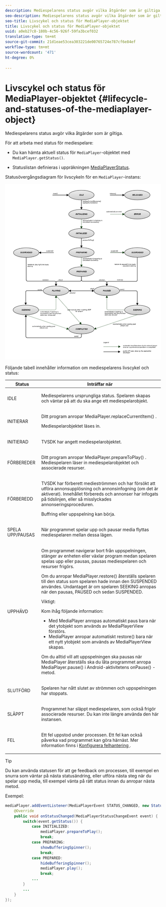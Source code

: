 ```yaml
---
description: Mediespelarens status avgör vilka åtgärder som är giltiga.
seo-description: Mediespelarens status avgör vilka åtgärder som är giltiga.
seo-title: Livscykel och status för MediaPlayer-objektet
title: Livscykel och status för MediaPlayer-objektet
uuid: a0eb27c8-180b-4c56-926f-59fa3bcef032
translation-type: tm+mt
source-git-commit: 21d1eae53cea303221de00765724e787cf6e84ef
workflow-type: tm+mt
source-wordcount: '471'
ht-degree: 0%

---
```



# Livscykel och status för MediaPlayer-objektet {#lifecycle-and-statuses-of-the-mediaplayer-object}

Mediespelarens status avgör vilka åtgärder som är giltiga.

För att arbeta med status för mediespelare:

* Du kan hämta aktuell status för `MediaPlayer`-objektet med `MediaPlayer.getStatus()`.

* Statuslistan definieras i uppräkningen [MediaPlayerStatus](https://help.adobe.com/en_US/primetime/api/psdk/javadoc_2.7/com/adobe/mediacore/MediaPlayerStatus.html).

Statusövergångsdiagram för livscykeln för en `MediaPlayer`-instans:
<!--<a id="fig_A6425F24C7734DC681D992859D2A6743"></a>-->

![](assets/media_player_statuses.png)

Följande tabell innehåller information om mediespelarens livscykel och status:

<table id="table_82757A0043EB4AACA474E6B30326A6B7"> 
 <thead> 
  <tr> 
   <th colname="col1" class="entry"> Status </th> 
   <th colname="col2" class="entry"> Inträffar när </th> 
  </tr> 
 </thead>
 <tbody> 
  <tr> 
   <td colname="col1"> IDLE </td> 
   <td colname="col2"> <p>Mediespelarens ursprungliga status. Spelaren skapas och väntar på att du ska ange ett mediespelarobjekt. </p> </td> 
  </tr> 
  <tr> 
   <td colname="col1"> INITIERAR </td> 
   <td colname="col2"> <p>Ditt program anropar <span class="codeph"> MediaPlayer.replaceCurrentItem() </span>. </p> <p>Mediespelarobjektet läses in. </p> </td> 
  </tr> 
  <tr> 
   <td colname="col1"> INITIERAD </td> 
   <td colname="col2"> <p>TVSDK har angett mediespelarobjektet. </p> </td> 
  </tr> 
  <tr> 
   <td colname="col1"> FÖRBEREDER </td> 
   <td colname="col2"> <p>Ditt program anropar <span class="codeph"> MediaPlayer.prepareToPlay() </span>. Mediespelaren läser in mediespelarobjektet och associerade resurser. </p> </td> 
  </tr> 
  <tr> 
   <td colname="col1"> FÖRBEREDD </td> 
   <td colname="col2"> <p>TVSDK har förberett medieströmmen och har försökt att utföra annonsupplösning och annonsinfogning (om det är aktiverat). Innehållet förbereds och annonser har infogats på tidslinjen, eller så misslyckades annonseringsproceduren. </p> <p>Buffring eller uppspelning kan börja. </p> </td> 
  </tr> 
  <tr> 
   <td colname="col1"> SPELA UPP/PAUSAS </td> 
   <td colname="col2"> <p>När programmet spelar upp och pausar media flyttas mediespelaren mellan dessa lägen. </p> </td> 
  </tr> 
  <tr> 
   <td colname="col1"> UPPHÄVD </td> 
   <td colname="col2"> <p>Om programmet navigerar bort från uppspelningen, stänger av enheten eller växlar program medan spelaren spelas upp eller pausas, pausas mediespelaren och resurser frigörs. </p> <p>Om du anropar <span class="codeph"> MediaPlayer.restore() </span> återställs spelaren till den status som spelaren hade innan den SUSPENDED användes. Undantaget är om spelaren SEEKING anropas när den pausas, PAUSED och sedan SUSPENDED. </p> <p>Viktigt:  <p>Kom ihåg följande information: 
      <ul id="ul_1B21668994D1474AAA0BE839E0D69B00"> 
       <li id="li_08459A3AB03C45588D73FA162C27A56C">Med <span class="codeph"> MediaPlayer </span> anropas automatiskt <span class="codeph"> paus </span> bara när det ytobjekt som används av MediaPlayerView </span> förstörs.<span class="codeph"> </span></li> 
       <li id="li_B9926AA2E7B9441490F37D24AE2678A1"><span class="codeph"> MediaPlayer </span> anropar automatiskt <span class="codeph"> restore() </span> bara när ett nytt ytobjekt som används av MediaPlayerView </span> skapas.<span class="codeph"> </span></li> 
      </ul> </p> </p> <p>Om du alltid vill att uppspelningen ska pausas när MediaPlayer återställs ska du låta programmet anropa <span class="codeph"> MediaPlayer.pause() </span> i Android-aktivitetens <span class="codeph"> onPause() </span>-metod. </p> </td> 
  </tr> 
  <tr> 
   <td colname="col1"> SLUTFÖRD </td> 
   <td colname="col2"> <p>Spelaren har nått slutet av strömmen och uppspelningen har stoppats. </p> </td> 
  </tr> 
  <tr> 
   <td colname="col1"> SLÄPPT </td> 
   <td colname="col2"> <p>Programmet har släppt mediespelaren, som också frigör associerade resurser. Du kan inte längre använda den här instansen. </p> </td> 
  </tr> 
  <tr> 
   <td colname="col1"> FEL </td> 
   <td colname="col2"> <p>Ett fel uppstod under processen. Ett fel kan också påverka vad programmet kan göra härnäst. Mer information finns i <a href="../../../tvsdk-2.7-for-android/content-playback-options/t-psdk-android-2.7-error-handling-set-up.md#set-up-error-handling" format="dita" scope="local"> Konfigurera felhantering </a>. </p> </td> 
  </tr> 
 </tbody> 
</table>

>[!TIP]
>
>Du kan använda statusen för att ge feedback om processen, till exempel en snurra som väntar på nästa statusändring, eller utföra nästa steg när du spelar upp media, till exempel vänta på rätt status innan du anropar nästa metod.

Exempel:

```java
mediaPlayer.addEventListener(MediaPlayerEvent STATUS_CHANGED, new StatusChangeEventListener() { 
    @Override  
    public void onStatusChanged(MediaPlayerStatusChangeEvent event) { 
        switch(event.getStatus()) { 
            case INITIALIZED: 
                mediaPlayer.prepareToPlay(); 
                break; 
            case PREPARING: 
                showBufferingSpinner(); 
                break; 
            case PREPARED: 
                hideBufferingSpinner(); 
                mediaPlayer.play(); 
                break; 
            ...                
        } 
        ... 
    } 
}); 
```

